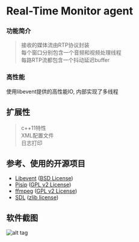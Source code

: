 Real-Time Monitor agent
==========================

### 功能简介
> 接收的媒体流由RTP协议封装<br/>
> 每个窗口分别包含一个音频和视频处理线程<br/>
> 每路RTP流都包含一个抖动延迟buffer

### 高性能

使用libevent提供的高性能IO, 内部实现了多线程

## 扩展性

> c++11特性<br/>
> XML配置文件<br/>
> 日志打印

## 参考、使用的开源项目
* [Libevent](https://github.com/nmathewson/Libevent) ([BSD License](https://github.com/nmathewson/Libevent/blob/master/LICENSE))
* [Pjsip](http://www.pjsip.org/) ([GPL v2 License](http://www.pjsip.org/licensing.htm))
* [ffmpeg](https://github.com/FFmpeg/FFmpeg) ([GPL v2 License](https://github.com/FFmpeg/FFmpeg/blob/master/LICENSE.md))
* [SDL](http://libsdl.org/) ([zlib license](http://libsdl.org/license.php))

## 软件截图
![alt tag](https://github.com/gnolizuh/multi-media-monitor-client/blob/master/sinashow-monitor.jpg)
